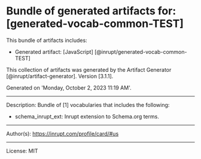 # Bundle of generated artifacts for: [generated-vocab-common-TEST]

This bundle of artifacts includes:
  - Generated artifact: [JavaScript] [@inrupt/generated-vocab-common-TEST]

This collection of artifacts was generated by the Artifact Generator [@inrupt/artifact-generator].
Version [3.1.1].

Generated on 'Monday, October 2, 2023 11:19 AM'.

---

Description: Bundle of [1] vocabularies that includes the following:

 - schema_inrupt_ext: Inrupt extension to Schema.org terms.

---

Author(s): https://inrupt.com/profile/card/#us

---

License: MIT
